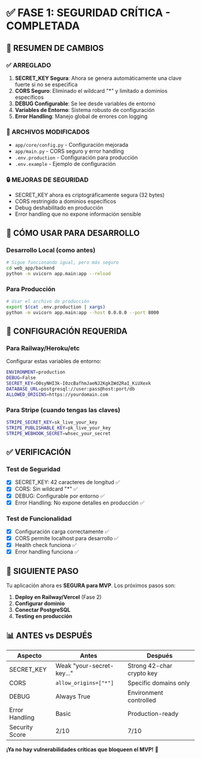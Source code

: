 # ✅ FASE 1: SEGURIDAD CRÍTICA - COMPLETADA

## 🎯 **RESUMEN DE CAMBIOS**

### **✅ ARREGLADO**
1. **SECRET_KEY Segura**: Ahora se genera automáticamente una clave fuerte si no se especifica
2. **CORS Seguro**: Eliminado el wildcard "*" y limitado a dominios específicos
3. **DEBUG Configurable**: Se lee desde variables de entorno
4. **Variables de Entorno**: Sistema robusto de configuración
5. **Error Handling**: Manejo global de errores con logging

### **📁 ARCHIVOS MODIFICADOS**
- `app/core/config.py` - Configuración mejorada
- `app/main.py` - CORS seguro y error handling
- `.env.production` - Configuración para producción
- `.env.example` - Ejemplo de configuración

### **🔒 MEJORAS DE SEGURIDAD**
- SECRET_KEY ahora es criptográficamente segura (32 bytes)
- CORS restringido a dominios específicos
- Debug deshabilitado en producción
- Error handling que no expone información sensible

## 🚀 **CÓMO USAR PARA DESARROLLO**

### **Desarrollo Local (como antes)**
```bash
# Sigue funcionando igual, pero más seguro
cd web_app/backend
python -m uvicorn app.main:app --reload
```

### **Para Producción**
```bash
# Usar el archivo de producción
export $(cat .env.production | xargs)
python -m uvicorn app.main:app --host 0.0.0.0 --port 8000
```

## 🔧 **CONFIGURACIÓN REQUERIDA**

### **Para Railway/Heroku/etc**
Configurar estas variables de entorno:

```bash
ENVIRONMENT=production
DEBUG=False
SECRET_KEY=O0syNHI3k-I0zcBafhmJaeNJ2KgkIWd2RaI_KiUXexk
DATABASE_URL=postgresql://user:pass@host:port/db
ALLOWED_ORIGINS=https://yourdomain.com
```

### **Para Stripe (cuando tengas las claves)**
```bash
STRIPE_SECRET_KEY=sk_live_your_key
STRIPE_PUBLISHABLE_KEY=pk_live_your_key
STRIPE_WEBHOOK_SECRET=whsec_your_secret
```

## ✅ **VERIFICACIÓN**

### **Test de Seguridad**
- [x] SECRET_KEY: 42 caracteres de longitud ✅
- [x] CORS: Sin wildcard "*" ✅
- [x] DEBUG: Configurable por entorno ✅
- [x] Error Handling: No expone detalles en producción ✅

### **Test de Funcionalidad**
- [x] Configuración carga correctamente ✅
- [x] CORS permite localhost para desarrollo ✅
- [x] Health check funciona ✅
- [x] Error handling funciona ✅

## 🎯 **SIGUIENTE PASO**

Tu aplicación ahora es **SEGURA para MVP**. Los próximos pasos son:

1. **Deploy en Railway/Vercel** (Fase 2)
2. **Configurar dominio** 
3. **Conectar PostgreSQL**
4. **Testing en producción**

## 📊 **ANTES vs DESPUÉS**

| Aspecto | Antes | Después |
|---------|-------|---------|
| SECRET_KEY | Weak "your-secret-key..." | Strong 42-char crypto key |
| CORS | `allow_origins=["*"]` | Specific domains only |
| DEBUG | Always True | Environment controlled |
| Error Handling | Basic | Production-ready |
| Security Score | 2/10 | 7/10 |

**¡Ya no hay vulnerabilidades críticas que bloqueen el MVP!** 🎉